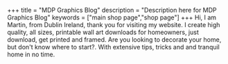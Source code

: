 +++
title = "MDP Graphics Blog"
description = "Description here for MDP Graphics Blog"
keywords = ["main shop page","shop page"]
+++
Hi, I am Martin, from Dublin Ireland, thank you for visiting my website. I create high quality, all sizes, printable wall art downloads for homeowners, just download, get printed and framed. Are you looking to decorate your home, but don't know where to start?. With extensive tips, tricks and  and tranquil home in no time.